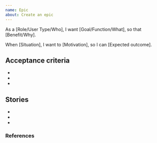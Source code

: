 ```yaml
---
name: Epic
about: Create an epic
---
```


As a [Role/User Type/Who], I want [Goal/Function/What], so that [Benefit/Why].

When [Situation], I want to [Motivation], so I can [Expected outcome].

## Acceptance criteria

-
-
-

## Stories

<!-- Link any stories related to this epic -->

-
-
-

### References

<!-- If any, such as documentation/forum/blog links, other related issues -->
